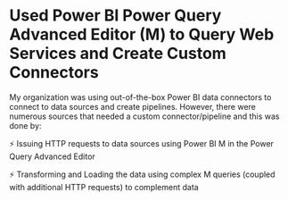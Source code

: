 # Used Power BI Power Query Advanced Editor (M) to Query Web Services and Create Custom Connectors

My organization was using out-of-the-box Power BI data connectors to connect to data sources and create pipelines. However, there were numerous sources that needed a custom connector/pipeline and this was done by:

⚡ Issuing HTTP requests to data sources using Power BI M in the Power Query Advanced Editor

⚡ Transforming and Loading the data using complex M queries (coupled with additional HTTP requests) to complement data
